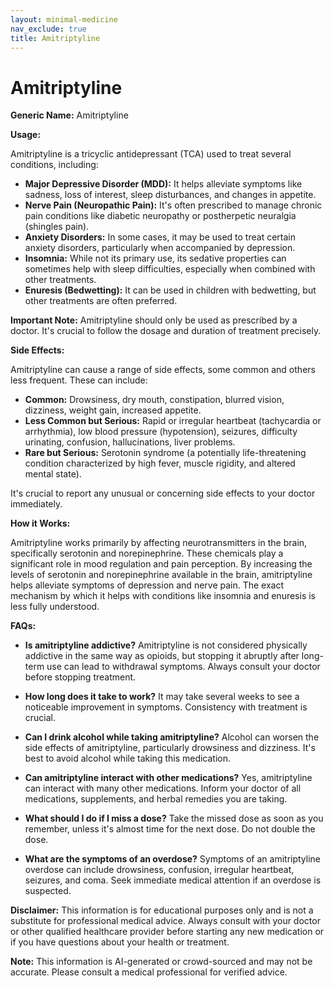 ```yaml
---
layout: minimal-medicine
nav_exclude: true
title: Amitriptyline
---
```


# Amitriptyline

**Generic Name:** Amitriptyline

**Usage:**

Amitriptyline is a tricyclic antidepressant (TCA) used to treat several conditions, including:

* **Major Depressive Disorder (MDD):**  It helps alleviate symptoms like sadness, loss of interest, sleep disturbances, and changes in appetite.
* **Nerve Pain (Neuropathic Pain):**  It's often prescribed to manage chronic pain conditions like diabetic neuropathy or postherpetic neuralgia (shingles pain).
* **Anxiety Disorders:** In some cases, it may be used to treat certain anxiety disorders, particularly when accompanied by depression.
* **Insomnia:** While not its primary use, its sedative properties can sometimes help with sleep difficulties, especially when combined with other treatments.
* **Enuresis (Bedwetting):**  It can be used in children with bedwetting, but other treatments are often preferred.

**Important Note:**  Amitriptyline should only be used as prescribed by a doctor.  It's crucial to follow the dosage and duration of treatment precisely.


**Side Effects:**

Amitriptyline can cause a range of side effects, some common and others less frequent.  These can include:

* **Common:** Drowsiness, dry mouth, constipation, blurred vision, dizziness, weight gain, increased appetite.
* **Less Common but Serious:**  Rapid or irregular heartbeat (tachycardia or arrhythmia), low blood pressure (hypotension), seizures, difficulty urinating, confusion, hallucinations, liver problems.
* **Rare but Serious:**  Serotonin syndrome (a potentially life-threatening condition characterized by high fever, muscle rigidity, and altered mental state).

It's crucial to report any unusual or concerning side effects to your doctor immediately.


**How it Works:**

Amitriptyline works primarily by affecting neurotransmitters in the brain, specifically serotonin and norepinephrine.  These chemicals play a significant role in mood regulation and pain perception.  By increasing the levels of serotonin and norepinephrine available in the brain, amitriptyline helps alleviate symptoms of depression and nerve pain.  The exact mechanism by which it helps with conditions like insomnia and enuresis is less fully understood.


**FAQs:**

* **Is amitriptyline addictive?**  Amitriptyline is not considered physically addictive in the same way as opioids, but stopping it abruptly after long-term use can lead to withdrawal symptoms.  Always consult your doctor before stopping treatment.

* **How long does it take to work?**  It may take several weeks to see a noticeable improvement in symptoms.  Consistency with treatment is crucial.

* **Can I drink alcohol while taking amitriptyline?**  Alcohol can worsen the side effects of amitriptyline, particularly drowsiness and dizziness.  It's best to avoid alcohol while taking this medication.

* **Can amitriptyline interact with other medications?**  Yes, amitriptyline can interact with many other medications.  Inform your doctor of all medications, supplements, and herbal remedies you are taking.

* **What should I do if I miss a dose?**  Take the missed dose as soon as you remember, unless it's almost time for the next dose.  Do not double the dose.

* **What are the symptoms of an overdose?**  Symptoms of an amitriptyline overdose can include drowsiness, confusion, irregular heartbeat, seizures, and coma.  Seek immediate medical attention if an overdose is suspected.


**Disclaimer:** This information is for educational purposes only and is not a substitute for professional medical advice.  Always consult with your doctor or other qualified healthcare provider before starting any new medication or if you have questions about your health or treatment.


**Note:** This information is AI-generated or crowd-sourced and may not be accurate. Please consult a medical professional for verified advice.